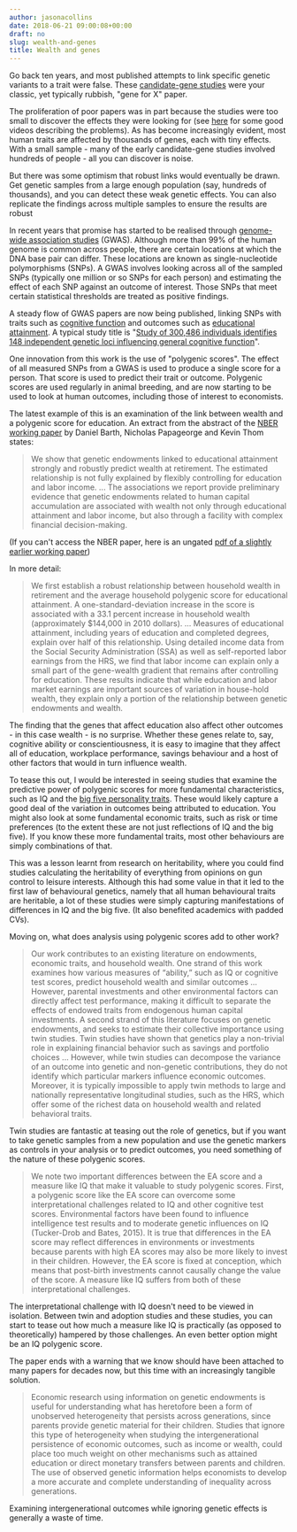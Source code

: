 ```yaml
---
author: jasonacollins
date: 2018-06-21 09:00:08+00:00
draft: no
slug: wealth-and-genes
title: Wealth and genes
---
```


Go back ten years, and most published attempts to link specific genetic variants to a trait were false. These [candidate-gene studies](https://en.wikipedia.org/wiki/Candidate_gene) were your classic, yet typically rubbish, "gene for X" paper.

The proliferation of poor papers was in part because the studies were too small to discover the effects they were looking for (see [here](https://www.jasoncollins.blog/genome-wide-association-studies-and-socioeconomic-outcomes/) for some good videos describing the problems). As has become increasingly evident, most human traits are affected by thousands of genes, each with tiny effects. With a small sample - many of the early candidate-gene studies involved hundreds of people - all you can discover is noise.

But there was some optimism that robust links would eventually be drawn. Get genetic samples from a large enough population (say, hundreds of thousands), and you can detect these weak genetic effects. You can also replicate the findings across multiple samples to ensure the results are robust

In recent years that promise has started to be realised through [genome-wide association studies](https://en.m.wikipedia.org/wiki/Genome-wide_association_study) (GWAS). Although more than 99% of the human genome is common across people, there are certain locations at which the DNA base pair can differ. These locations are known as single-nucleotide polymorphisms (SNPs). A GWAS involves looking across all of the sampled SNPs (typically one million or so SNPs for each person) and estimating the effect of each SNP against an outcome of interest. Those SNPs that meet certain statistical thresholds are treated as positive findings.

A steady flow of GWAS papers are now being published, linking SNPs with traits such as [cognitive function](https://www.nature.com/articles/s41467-018-04362-x) and outcomes such as [educational attainment](https://www.nature.com/articles/nature17671). A typical study title is "[Study of 300,486 individuals identifies 148 independent genetic loci influencing general cognitive function](https://www.nature.com/articles/s41467-018-04362-x)".

One innovation from this work is the use of "polygenic scores". The effect of all measured SNPs from a GWAS is used to produce a single score for a person. That score is used to predict their trait or outcome. Polygenic scores are used regularly in animal breeding, and are now starting to be used to look at human outcomes, including those of interest to economists.

The latest example of this is an examination of the link between wealth and a polygenic score for education. An extract from the abstract of the [NBER working paper](http://www.nber.org/papers/w24642) by Daniel Barth, Nicholas Papageorge and Kevin Thom states:


<blockquote>We show that genetic endowments linked to educational attainment strongly and robustly predict wealth at retirement. The estimated relationship is not fully explained by flexibly controlling for education and labor income. ... The associations we report provide preliminary evidence that genetic endowments related to human capital accumulation are associated with wealth not only through educational attainment and labor income, but also through a facility with complex financial decision-making.

</blockquote>

(If you can't access the NBER paper, here is an ungated [pdf of a slightly earlier working paper](https://nicholaswpapageorge.files.wordpress.com/2018/05/genes_wealth.pdf))

In more detail:


<blockquote>We first establish a robust relationship between household wealth in retirement and the average household polygenic score for educational attainment. A one-standard-deviation increase in the score is associated with a 33.1 percent increase in household wealth (approximately $144,000 in 2010 dollars). ... Measures of educational attainment, including years of education and completed degrees, explain over half of this relationship. Using detailed income data from the Social Security Administration (SSA) as well as self-reported labor earnings from the HRS, we find that labor income can explain only a small part of the gene-wealth gradient that remains after controlling for education. These results indicate that while education and labor market earnings are important sources of variation in house-hold wealth, they explain only a portion of the relationship between genetic endowments and wealth.

</blockquote>

The finding that the genes that affect education also affect other outcomes - in this case wealth - is no surprise. Whether these genes relate to, say, cognitive ability or conscientiousness, it is easy to imagine that they affect all of education, workplace performance, savings behaviour and a host of other factors that would in turn influence wealth.

To tease this out, I would be interested in seeing studies that examine the predictive power of polygenic scores for more fundamental characteristics, such as IQ and the [big five personality traits](https://en.m.wikipedia.org/wiki/Big_Five_personality_traits). These would likely capture a good deal of the variation in outcomes being attributed to education. You might also look at some fundamental economic traits, such as risk or time preferences (to the extent these are not just reflections of IQ and the big five). If you know these more fundamental traits, most other behaviours are simply combinations of that.

This was a lesson learnt from research on heritability, where you could find studies calculating the heritability of everything from opinions on gun control to leisure interests. Although this had some value in that it led to the first law of behavioural genetics, namely that all human behavioural traits are heritable, a lot of these studies were simply capturing manifestations of differences in IQ and the big five. (It also benefited academics with padded CVs).

Moving on, what does analysis using polygenic scores add to other work?


<blockquote>Our work contributes to an existing literature on endowments, economic traits, and household wealth. One strand of this work examines how various measures of “ability,” such as IQ or cognitive test scores, predict household wealth and similar outcomes ... However, parental investments and other environmental factors can directly affect test performance, making it difficult to separate the effects of endowed traits from endogenous human capital investments. A second strand of this literature focuses on genetic endowments, and seeks to estimate their collective importance using twin studies. Twin studies have shown that genetics play a non-trivial role in explaining financial behavior such as savings and portfolio choices ... However, while twin studies can decompose the variance of an outcome into genetic and non-genetic contributions, they do not identify which particular markers influence economic outcomes. Moreover, it is typically impossible to apply twin methods to large and nationally representative longitudinal studies, such as the HRS, which offer some of the richest data on household wealth and related behavioral traits.

</blockquote>

Twin studies are fantastic at teasing out the role of genetics, but if you want to take genetic samples from a new population and use the genetic markers as controls in your analysis or to predict outcomes, you need something of the nature of these polygenic scores.


<blockquote>We note two important differences between the EA score and a measure like IQ that make it valuable to study polygenic scores. First, a polygenic score like the EA score can overcome some interpretational challenges related to IQ and other cognitive test scores. Environmental factors have been found to influence intelligence test results and to moderate genetic influences on IQ (Tucker-Drob and Bates, 2015). It is true that differences in the EA score may reflect differences in environments or investments because parents with high EA scores may also be more likely to invest in their children. However, the EA score is fixed at conception, which means that post-birth investments cannot causally change the value of the score. A measure like IQ suffers from both of these interpretational challenges.

</blockquote>

The interpretational challenge with IQ doesn't need to be viewed in isolation. Between twin and adoption studies and these studies, you can start to tease out how much a measure like IQ is practically (as opposed to theoretically) hampered by those challenges. An even better option might be an IQ polygenic score.

The paper ends with a warning that we know should have been attached to many papers for decades now, but this time with an increasingly tangible solution.


<blockquote>Economic research using information on genetic endowments is useful for understanding what has heretofore been a form of unobserved heterogeneity that persists across generations, since parents provide genetic material for their children. Studies that ignore this type of heterogeneity when studying the intergenerational persistence of economic outcomes, such as income or wealth, could place too much weight on other mechanisms such as attained education or direct monetary transfers between parents and children. The use of observed genetic information helps economists to develop a more accurate and complete understanding of inequality across generations.

</blockquote>

Examining intergenerational outcomes while ignoring genetic effects is generally a waste of time.
